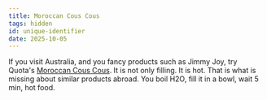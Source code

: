 ```yaml
---
title: Moroccan Cous Cous
tags: hidden
id: unique-identifier
date: 2025-10-05
---
```


If you visit Australia, and you fancy products such as Jimmy Joy, try Quota's [Moroccan Cous Cous](https://qota.com.au/products/qota-moroccan-cous-cous). It is not only filling. It is hot. That is what is missing about similar products abroad.
You boil H2O, fill it in a bowl, wait 5 min, hot food.

